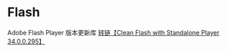 # Flash
Adobe Flash Player 版本更新库 <a href="https://gitlab.com/cleanflash/installer/-/releases/34.0.0.295">转链【Clean Flash with Standalone Player 34.0.0.295】</a>
